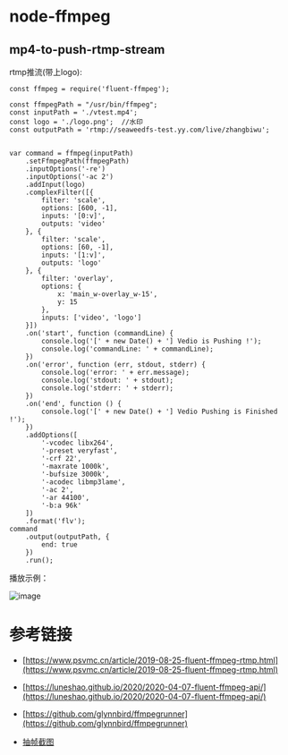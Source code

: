 
# node-ffmpeg


## mp4-to-push-rtmp-stream

rtmp推流(带上logo):

```
const ffmpeg = require('fluent-ffmpeg');

const ffmpegPath = "/usr/bin/ffmpeg";
const inputPath = './vtest.mp4';
const logo = './logo.png';  //水印
const outputPath = 'rtmp://seaweedfs-test.yy.com/live/zhangbiwu';


var command = ffmpeg(inputPath)
    .setFfmpegPath(ffmpegPath)
    .inputOptions('-re')
    .inputOptions('-ac 2')
    .addInput(logo)
    .complexFilter([{
        filter: 'scale',
        options: [600, -1],
        inputs: '[0:v]',
        outputs: 'video'
    }, {
        filter: 'scale',
        options: [60, -1],
        inputs: '[1:v]',
        outputs: 'logo'
    }, {
        filter: 'overlay',
        options: {
            x: 'main_w-overlay_w-15',
            y: 15
        },
        inputs: ['video', 'logo']
    }])
    .on('start', function (commandLine) {
        console.log('[' + new Date() + '] Vedio is Pushing !');
        console.log('commandLine: ' + commandLine);
    })
    .on('error', function (err, stdout, stderr) {
        console.log('error: ' + err.message);
        console.log('stdout: ' + stdout);
        console.log('stderr: ' + stderr);
    })
    .on('end', function () {
        console.log('[' + new Date() + '] Vedio Pushing is Finished !');
    })
    .addOptions([
        '-vcodec libx264',
        '-preset veryfast',
        '-crf 22',
        '-maxrate 1000k',
        '-bufsize 3000k',
        '-acodec libmp3lame',
        '-ac 2',
        '-ar 44100',
        '-b:a 96k'
    ])
    .format('flv');
command
    .output(outputPath, {
        end: true
    })
    .run();
```

播放示例：

![image](https://user-images.githubusercontent.com/17688273/148151872-db6b0adc-081e-4fb3-a93d-438c8e0cf21e.png)

# 参考链接

- [https://www.psvmc.cn/article/2019-08-25-fluent-ffmpeg-rtmp.html](https://www.psvmc.cn/article/2019-08-25-fluent-ffmpeg-rtmp.html)

- [https://luneshao.github.io/2020/2020-04-07-fluent-ffmpeg-api/](https://luneshao.github.io/2020/2020-04-07-fluent-ffmpeg-api/)

- [https://github.com/glynnbird/ffmpegrunner](https://github.com/glynnbird/ffmpegrunner)

- [抽帧截图](http://www.blogketori.com/wordpress/2019/08/25/nodejs%E5%AF%B9-fluent-ffmpeg%E7%BB%84%E4%BB%B6%E5%AF%B9%E8%A7%86%E9%A2%91%E8%BF%9B%E8%A1%8C%E5%88%86%E7%89%87%E5%92%8C%E5%8A%A0%E5%AF%86/)
